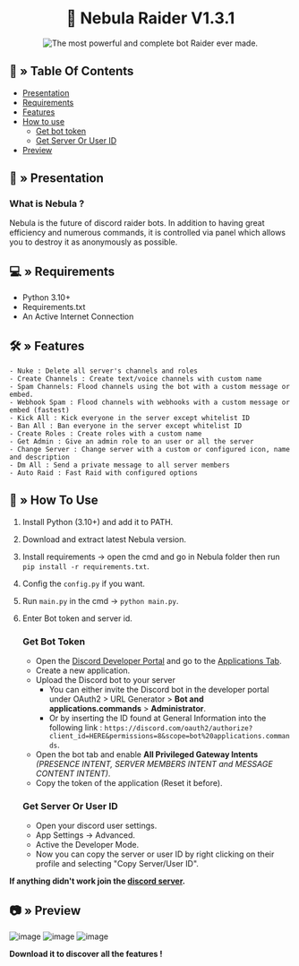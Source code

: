 <div align="center">

# 🤖 Nebula Raider V1.3.1

</div>
<p align="center">
  <img src="https://cdn.discordapp.com/attachments/1187439980574941215/1191386714787283015/file-kb5ago1CE8jbDsmh0Mw9Ai9g.png?ex=65a54057&is=6592cb57&hm=e7c9e73e99aa325801233c2c70607314beab1ea6a51df89b236cf972525004b6&" alt="The most powerful and complete bot Raider ever made.">
</p>


## <a id="Tables-Of-Contents"></a>🔱 » Table Of Contents
- [Presentation](#🤖-»-Presentation)
- [Requirements](#💻-»-Requirements)
- [Features](#🛠-»-Features)
- [How to use ](#📜-»-How-To-Use)
  - [Get bot token](#get-bot-token)
  - [Get Server Or User ID](#get-server-or-user-id)
- [Preview](#📷-»-Preview)

## <a id="Presentation"></a>🤖 » Presentation
### What is Nebula ? 
Nebula is the future of discord raider bots. In addition to having great efficiency and numerous commands, it is controlled via panel which allows you to destroy it as anonymously as possible.

## <a id="Requirements"></a>💻 » Requirements
- Python 3.10+
- Requirements.txt
- An Active Internet Connection

## <a id="Features"></a>🛠 » Features
```
- Nuke : Delete all server's channels and roles
- Create Channels : Create text/voice channels with custom name
- Spam Channels: Flood channels using the bot with a custom message or embed.
- Webhook Spam : Flood channels with webhooks with a custom message or embed (fastest)
- Kick All : Kick everyone in the server except whitelist ID
- Ban All : Ban everyone in the server except whitelist ID
- Create Roles : Create roles with a custom name
- Get Admin : Give an admin role to an user or all the server
- Change Server : Change server with a custom or configured icon, name and description
- Dm All : Send a private message to all server members
- Auto Raid : Fast Raid with configured options
```

## <a id="How To Use"></a>📜 » How To Use
1. Install Python (3.10+) and add it to PATH.
2. Download and extract latest Nebula version.
3. Install requirements → open the cmd and go in Nebula folder then run `pip install -r requirements.txt`.
4. Config the `config.py` if you want.
5. Run `main.py` in the cmd → `python main.py`.
6. Enter Bot token and server id.
   ### Get Bot Token
   - Open the [Discord Developer Portal](https://discord.com/developers/) and go to the [Applications Tab](https://discord.com/developers/applications).
   - Create a new application.
   - Upload the Discord bot to your server
      - You can either invite the Discord bot in the developer portal under OAuth2 > URL Generator > **Bot and applications.commands** > **Administrator**.
      - Or by inserting the ID found at General Information into the following link : `https://discord.com/oauth2/authorize?client_id=HERE&permissions=8&scope=bot%20applications.commands`.
   - Open the bot tab and enable **All Privileged Gateway Intents** *(PRESENCE INTENT, SERVER MEMBERS INTENT and MESSAGE CONTENT INTENT)*.
   - Copy the token of the application (Reset it before).
     
   ### Get Server Or User ID
   - Open your discord user settings.
   - App Settings → Advanced.
   - Active the Developer Mode.
   - Now you can copy the server or user ID by right clicking on their profile and selecting "Copy Server/User ID".

**If anything didn't work join the [discord server](https://discord.gg/YFCANma2AJ).**

## <a id="Preview"></a>📷 » Preview 
![image](https://github.com/Nyxoy201/nebula/assets/137317152/7d148e3b-c1b0-43cc-aaf4-d6dce09d5151)
![image](https://github.com/Nyxoy201/nebula/assets/137317152/ee10810a-6cad-4a77-bead-8f352903b0f0)
![image](https://github.com/Nyxoy201/nebula/assets/137317152/2e71b366-c6be-4bba-b1ea-9af1a7c8a697)

**Download it to discover all the features !** 

